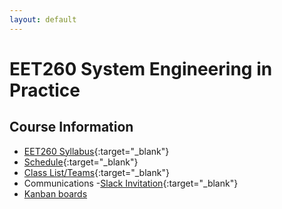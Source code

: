 ```yaml
---
layout: default
---
```


# EET260 System Engineering in Practice

## Course Information

- [EET260 Syllabus](EET260.Syllabus.pdf){:target="_blank"}
- [Schedule](SprintSchedule.pdf){:target="_blank"}
- [Class List/Teams](ClassList.pdf){:target="_blank"}
- Communications -[Slack Invitation](https://join.slack.com/t/nmc-scp3975/shared_invite/zt-k0kxzgra-wvCTcQbbxOctfwhwlZjaZg){:target="_blank"}
- [Kanban boards](./kanbans.md)



